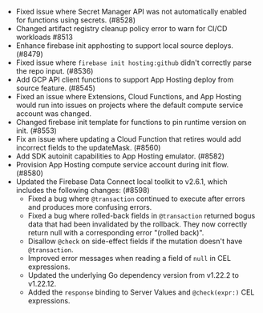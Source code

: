 - Fixed issue where Secret Manager API was not automatically enabled for functions using secrets. (#8528)
- Changed artifact registry cleanup policy error to warn for CI/CD workloads #8513
- Enhance firebase init apphosting to support local source deploys. (#8479)
- Fixed issue where `firebase init hosting:github` didn't correctly parse the repo input. (#8536)
- Add GCP API client functions to support App Hosting deploy from source feature. (#8545)
- Fixed an issue where Extensions, Cloud Functions, and App Hosting would run into issues on projects where the default compute service account was changed.
- Changed firebase init template for functions to pin runtime version on init. (#8553)
- Fix an issue where updating a Cloud Function that retires would add incorrect fields to the updateMask. (#8560)
- Add SDK autoinit capabilities to App Hosting emulator. (#8582)
- Provision App Hosting compute service account during init flow. (#8580)
- Updated the Firebase Data Connect local toolkit to v2.6.1, which includes the following changes: (#8598)
  - Fixed a bug where `@transaction` continued to execute after errors and produces more confusing errors.
  - Fixed a bug where rolled-back fields in `@transaction` returned bogus data that had been invalidated by the rollback. They now correctly return null with a corresponding error "(rolled back)".
  - Disallow `@check` on side-effect fields if the mutation doesn't have `@transaction`.
  - Improved error messages when reading a field of `null` in CEL expressions.
  - Updated the underlying Go dependency version from v1.22.2 to v1.22.12.
  - Added the `response` binding to Server Values and `@check(expr:)` CEL expressions.
